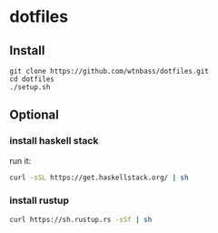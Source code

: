 # dotfiles

## Install

```
git clone https://github.com/wtnbass/dotfiles.git
cd dotfiles
./setup.sh
```

## Optional

### install haskell stack

run it:
```bash
curl -sSL https://get.haskellstack.org/ | sh
```

### install rustup

```bash
curl https://sh.rustup.rs -sSf | sh
```
